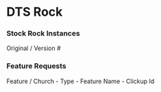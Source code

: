 # DTS Rock

### Stock Rock Instances
Original / Version #

### Feature Requests
Feature / Church - Type - Feature Name - Clickup Id
